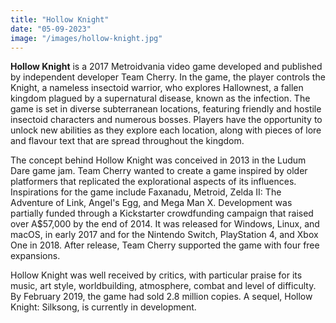 ```yaml
---
title: "Hollow Knight"
date: "05-09-2023"
image: "/images/hollow-knight.jpg"
---
```



__Hollow Knight__ is a 2017 Metroidvania video game developed and published by independent developer Team Cherry. In the game, the player controls the Knight, a nameless insectoid warrior, who explores Hallownest, a fallen kingdom plagued by a supernatural disease, known as the infection. The game is set in diverse subterranean locations, featuring friendly and hostile insectoid characters and numerous bosses. Players have the opportunity to unlock new abilities as they explore each location, along with pieces of lore and flavour text that are spread throughout the kingdom.

The concept behind Hollow Knight was conceived in 2013 in the Ludum Dare game jam. Team Cherry wanted to create a game inspired by older platformers that replicated the explorational aspects of its influences. Inspirations for the game include Faxanadu, Metroid, Zelda II: The Adventure of Link, Angel's Egg, and Mega Man X. Development was partially funded through a Kickstarter crowdfunding campaign that raised over A$57,000 by the end of 2014. It was released for Windows, Linux, and macOS, in early 2017 and for the Nintendo Switch, PlayStation 4, and Xbox One in 2018. After release, Team Cherry supported the game with four free expansions.

Hollow Knight was well received by critics, with particular praise for its music, art style, worldbuilding, atmosphere, combat and level of difficulty. By February 2019, the game had sold 2.8 million copies. A sequel, Hollow Knight: Silksong, is currently in development.
